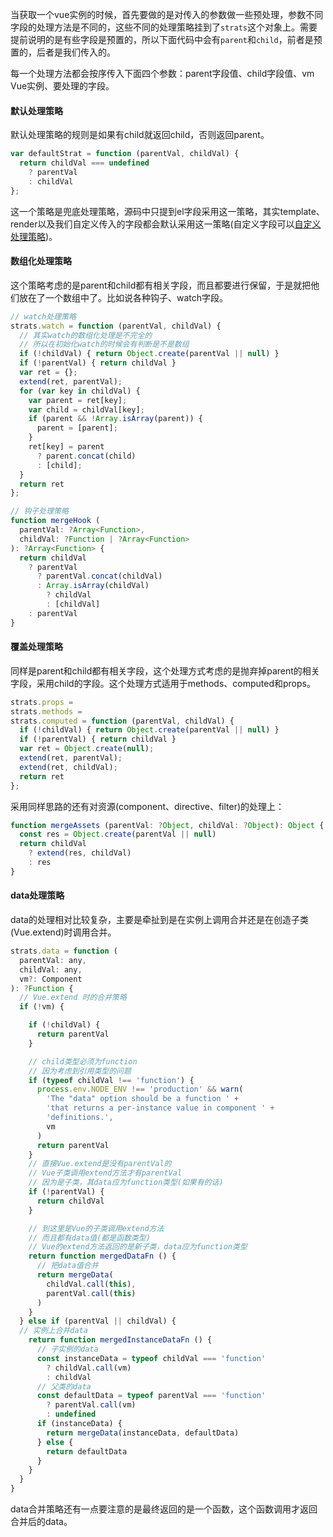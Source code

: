 当获取一个vue实例的时候，首先要做的是对传入的参数做一些预处理，参数不同字段的处理方法是不同的，这些不同的处理策略挂到了```strats```这个对象上。需要提前说明的是有些字段是预置的，所以下面代码中会有```parent```和```child```，前者是预置的，后者是我们传入的。

每一个处理方法都会按序传入下面四个参数：parent字段值、child字段值、vm Vue实例、要处理的字段。


#### 默认处理策略

默认处理策略的规则是如果有child就返回child，否则返回parent。

```javascript
var defaultStrat = function (parentVal, childVal) {
  return childVal === undefined
    ? parentVal
    : childVal
};
```

这一个策略是兜底处理策略，源码中只提到el字段采用这一策略，其实template、render以及我们自定义传入的字段都会默认采用这一策略(自定义字段可以[自定义处理策略](https://cn.vuejs.org/v2/api/#optionMergeStrategies))。


#### 数组化处理策略

这个策略考虑的是parent和child都有相关字段，而且都要进行保留，于是就把他们放在了一个数组中了。比如说各种钩子、watch字段。

```javascript
// watch处理策略
strats.watch = function (parentVal, childVal) {
  // 其实watch的数组化处理是不完全的
  // 所以在初始化watch的时候会有判断是不是数组
  if (!childVal) { return Object.create(parentVal || null) }
  if (!parentVal) { return childVal }
  var ret = {};
  extend(ret, parentVal);
  for (var key in childVal) {
    var parent = ret[key];
    var child = childVal[key];
    if (parent && !Array.isArray(parent)) {
      parent = [parent];
    }
    ret[key] = parent
      ? parent.concat(child)
      : [child];
  }
  return ret
};

// 钩子处理策略
function mergeHook (
  parentVal: ?Array<Function>,
  childVal: ?Function | ?Array<Function>
): ?Array<Function> {
  return childVal
    ? parentVal
      ? parentVal.concat(childVal)
      : Array.isArray(childVal)
        ? childVal
        : [childVal]
    : parentVal
}
```

#### 覆盖处理策略

同样是parent和child都有相关字段，这个处理方式考虑的是抛弃掉parent的相关字段，采用child的字段。这个处理方式适用于methods、computed和props。

```javascript
strats.props =
strats.methods =
strats.computed = function (parentVal, childVal) {
  if (!childVal) { return Object.create(parentVal || null) }
  if (!parentVal) { return childVal }
  var ret = Object.create(null);
  extend(ret, parentVal);
  extend(ret, childVal);
  return ret
};
```

采用同样思路的还有对资源(component、directive、filter)的处理上：

```javascript
function mergeAssets (parentVal: ?Object, childVal: ?Object): Object {
  const res = Object.create(parentVal || null)
  return childVal
    ? extend(res, childVal)
    : res
}
```

#### data处理策略

data的处理相对比较复杂，主要是牵扯到是在实例上调用合并还是在创造子类(Vue.extend)时调用合并。

```javascript
strats.data = function (
  parentVal: any,
  childVal: any,
  vm?: Component
): ?Function {
  // Vue.extend 时的合并策略
  if (!vm) {

    if (!childVal) {
      return parentVal
    }

    // child类型必须为function
    // 因为考虑到引用类型的问题
    if (typeof childVal !== 'function') {
      process.env.NODE_ENV !== 'production' && warn(
        'The "data" option should be a function ' +
        'that returns a per-instance value in component ' +
        'definitions.',
        vm
      )
      return parentVal
    }
    // 直接Vue.extend是没有parentVal的
    // Vue子类调用extend方法才有parentVal
    // 因为是子类，其data应为function类型(如果有的话)
    if (!parentVal) {
      return childVal
    }

    // 到这里是Vue的子类调用extend方法
    // 而且都有data值(都是函数类型)
    // Vue的extend方法返回的是新子类，data应为function类型
    return function mergedDataFn () {
      // 把data值合并
      return mergeData(
        childVal.call(this),
        parentVal.call(this)
      )
    }
  } else if (parentVal || childVal) {
  // 实例上合并data
    return function mergedInstanceDataFn () {
      // 子实例的data
      const instanceData = typeof childVal === 'function'
        ? childVal.call(vm)
        : childVal
      // 父类的data
      const defaultData = typeof parentVal === 'function'
        ? parentVal.call(vm)
        : undefined
      if (instanceData) {
        return mergeData(instanceData, defaultData)
      } else {
        return defaultData
      }
    }
  }
}
```

data合并策略还有一点要注意的是最终返回的是一个函数，这个函数调用才返回合并后的data。